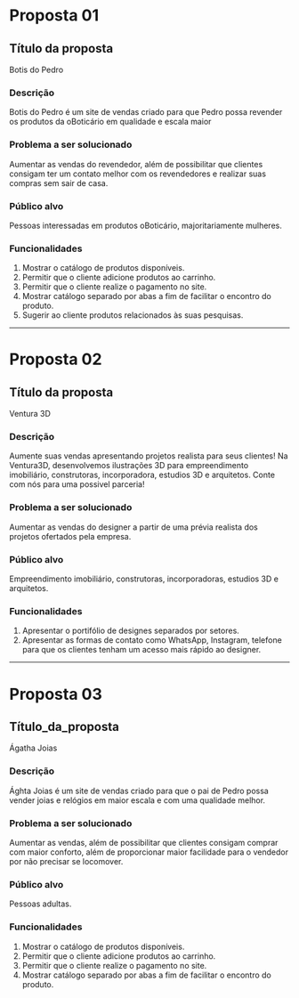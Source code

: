 # Proposta 01

## Título da proposta

 Botis do Pedro

### Descrição
 Botis do Pedro é um site de vendas criado para que Pedro possa revender os produtos da oBoticário em qualidade e escala maior

### Problema a ser solucionado
Aumentar as vendas do revendedor, além de possibilitar que clientes consigam ter um contato melhor com os revendedores e realizar suas compras sem sair de casa.

### Público alvo
 Pessoas interessadas em produtos oBoticário, majoritariamente mulheres.

### Funcionalidades
1. Mostrar o catálogo de produtos disponíveis.
2. Permitir que o cliente adicione produtos ao carrinho.
3. Permitir que o cliente realize o pagamento no site.
4. Mostrar catálogo separado por abas a fim de facilitar o encontro do produto.
5.  Sugerir ao cliente produtos relacionados às suas pesquisas.

---

# Proposta 02

## Título da proposta
Ventura 3D

### Descrição
Aumente suas vendas apresentando projetos realista para seus clientes!
Na Ventura3D, desenvolvemos ilustrações 3D para empreendimento imobiliário, construtoras, incorporadora, estudios 3D e arquitetos.
Conte com nós para uma possivel parceria!

### Problema a ser solucionado

Aumentar as vendas do designer a partir de uma prévia realista dos projetos ofertados pela empresa.

### Público alvo
Empreendimento imobiliário, construtoras, incorporadoras, estudios 3D e arquitetos.

### Funcionalidades
1. Apresentar o portifólio de designes separados por setores.
2. Apresentar as formas de contato como WhatsApp, Instagram, telefone para que os clientes tenham um acesso mais rápido ao designer. 

---

# Proposta 03

## Título_da_proposta

Ágatha Joias

### Descrição
Ághta Joias é um site de vendas criado para que o pai de Pedro possa vender joias e relógios em maior escala e com uma qualidade melhor.

### Problema a ser solucionado

Aumentar as vendas, além de possibilitar que clientes consigam comprar com maior conforto, além de proporcionar maior facilidade para o vendedor por não precisar se locomover.

### Público alvo
Pessoas adultas.

### Funcionalidades

1. Mostrar o catálogo de produtos disponíveis.
2. Permitir que o cliente adicione produtos ao carrinho.
3. Permitir que o cliente realize o pagamento no site.
4. Mostrar catálogo separado por abas a fim de facilitar o encontro do produto.

